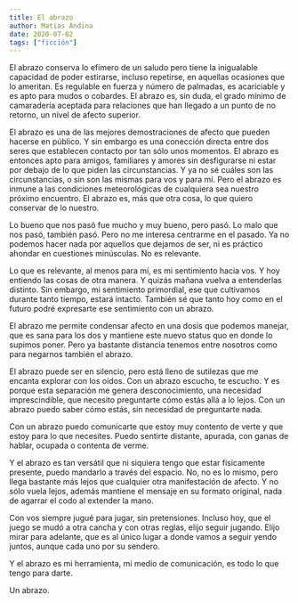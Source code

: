 ```yaml
---
title: El abrazo
author: Matias Andina
date: 2020-07-02
tags: ["ficción"]
---
```


El abrazo conserva lo efímero de un saludo pero tiene la inigualable capacidad de poder estirarse, incluso repetirse, en aquellas ocasiones que lo ameritan. Es regulable en fuerza y número de palmadas, es acariciable y es apto para mudos o cobardes. El abrazo es, sin duda, el grado mínimo de camaradería aceptada para relaciones que han llegado a un punto de no retorno, un nivel de afecto superior.

El abrazo es una de las mejores demostraciones de afecto que pueden hacerse en público. Y sin embargo es una conección directa entre dos seres que establecen contacto por tan sólo unos momentos. El abrazo es entonces apto para amigos, familiares y amores sin desfigurarse ni estar por debajo de lo que piden las circunstancias. Y ya no sé cuáles son las circunstancias, o sin son las mismas para vos y para mí. Pero el abrazo es inmune a las condiciones meteorológicas de cualquiera sea nuestro próximo encuentro. El abrazo es, más que otra cosa, lo que quiero conservar de lo nuestro.

Lo bueno que nos pasó fue mucho y muy bueno, pero pasó. Lo malo que nos pasó, también pasó. Pero no me interesa centrarme en el pasado. Ya no podemos hacer nada por aquellos que dejamos de ser, ni es práctico ahondar en cuestiones minúsculas. No es relevante. 

Lo que es relevante, al menos para mí, es mi sentimiento hacia vos. Y hoy entiendo las cosas de otra manera. Y quizás mañana vuelva a entenderlas distinto. Sin embargo, mi sentimiento primordial, ese que cultivamos durante tanto tiempo, estará intacto. También sé que tanto hoy como en el futuro podré expresarte ese sentimiento con un abrazo.

El abrazo me permite condensar afecto en una dosis que podemos manejar, que es sana para los dos y mantiene este nuevo status quo en donde lo supimos poner. Pero ya bastante distancia tenemos entre nosotros como para negarnos también el abrazo. 

El abrazo puede ser en silencio, pero está lleno de sutilezas que me encanta explorar con los oídos. Con un abrazo escucho, te escucho.  Y es porque esta separación me genera desconocimiento, una necesidad imprescindible, que necesito preguntarte cómo estás allá a lo lejos. Con un abrazo puedo saber cómo estás, sin necesidad de preguntarte nada.

Con un abrazo puedo comunicarte que estoy muy contento de verte y que estoy para lo que necesites. Puedo sentirte distante, apurada, con ganas de hablar, ocupada o contenta de verme. 

Y el abrazo es tan versátil que ni siquiera tengo que estar físicamente presente, puedo mandarlo a través del espacio. No, no es lo mismo, pero llega bastante más lejos que cualquier otra manifestación de afecto. Y no sólo vuela lejos, además mantiene el mensaje en su formato original, nada de agarrar el codo al extender la mano. 

Con vos siempre jugué para jugar, sin pretensiones. Incluso hoy, que el juego se mudó a otra cancha y con otras reglas, elijo seguir jugando. Elijo mirar para adelante, que es al único lugar a donde vamos a seguir yendo juntos, aunque cada uno por su sendero.

Y el abrazo es mi herramienta, mi medio de comunicación, es todo lo que tengo para darte. 

Un abrazo.